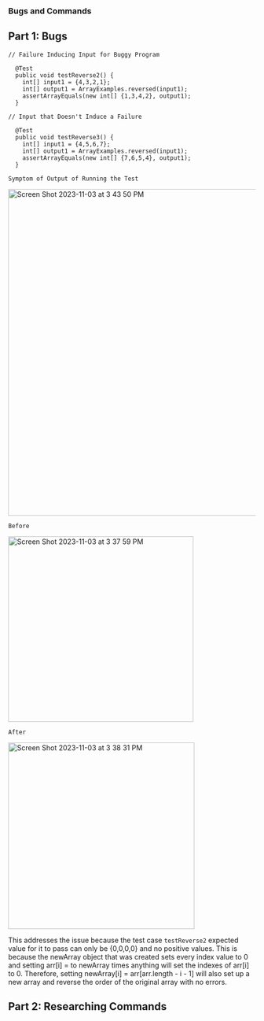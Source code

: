 ### Bugs and Commands

## Part 1: Bugs

```
// Failure Inducing Input for Buggy Program

  @Test
  public void testReverse2() {
    int[] input1 = {4,3,2,1};
    int[] output1 = ArrayExamples.reversed(input1);
    assertArrayEquals(new int[] {1,3,4,2}, output1);
  }
```
```
// Input that Doesn't Induce a Failure

  @Test
  public void testReverse3() {
    int[] input1 = {4,5,6,7};
    int[] output1 = ArrayExamples.reversed(input1);
    assertArrayEquals(new int[] {7,6,5,4}, output1);
  }
```

`Symptom of Output of Running the Test`

<img width="664" alt="Screen Shot 2023-11-03 at 3 43 50 PM" src="https://github.com/shinaegyo/cse15l-lab3/assets/137027086/f66513e7-4281-415b-8690-cc79308c7092">


`Before`

<img width="377" alt="Screen Shot 2023-11-03 at 3 37 59 PM" src="https://github.com/shinaegyo/cse15l-lab3/assets/137027086/d43f5271-5070-4832-a039-83b0d0641cab">


`After`

<img width="379" alt="Screen Shot 2023-11-03 at 3 38 31 PM" src="https://github.com/shinaegyo/cse15l-lab3/assets/137027086/8520eb28-5902-45f9-9ec8-51af60c33ed1">


This addresses the issue because the test case `testReverse2` expected value for it to pass can only be {0,0,0,0} and no positive values. This is because the newArray object that was created sets every index value to 0 and setting arr[i] = to newArray times anything will set the indexes of arr[i] to 0. Therefore, setting newArray[i] = arr[arr.length - i - 1] will also set up a new array and reverse the order of the original array with no errors.

## Part 2: Researching Commands

